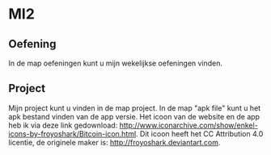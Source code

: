 # MI2
## Oefening
In de map oefeningen kunt u mijn wekelijkse oefeningen vinden.
## Project
Mijn project kunt u vinden in de map project. In de map "apk file" kunt u het apk bestand vinden van de app versie. Het icoon van de website en de app heb ik via deze link gedownload: http://www.iconarchive.com/show/enkel-icons-by-froyoshark/Bitcoin-icon.html. Dit icoon heeft het CC Attribution 4.0 licentie, de originele maker is: http://froyoshark.deviantart.com.
